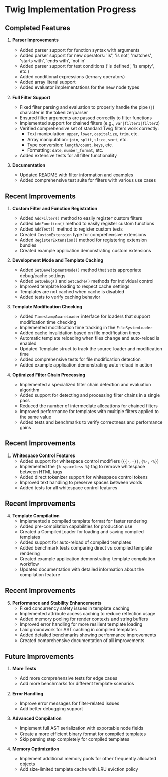 # Twig Implementation Progress

## Completed Features

1. **Parser Improvements**
   - Added parser support for function syntax with arguments
   - Added parser support for new operators: 'is', 'is not', 'matches', 'starts with', 'ends with', 'not in'
   - Added parser support for test conditions ('is defined', 'is empty', etc.)
   - Added conditional expressions (ternary operators)
   - Added array literal support
   - Added evaluator implementations for the new node types

2. **Full Filter Support**
   - Fixed filter parsing and evaluation to properly handle the pipe (`|`) character in the tokenizer/parser
   - Ensured filter arguments are passed correctly to filter functions
   - Implemented support for chained filters (e.g., `var|filter1|filter2`)
   - Verified comprehensive set of standard Twig filters work correctly:
     - Text manipulation: `upper`, `lower`, `capitalize`, `trim`, etc.
     - Array manipulation: `join`, `split`, `slice`, `sort`, etc.
     - Type conversion: `length/count`, `keys`, etc.
     - Formatting: `date`, `number_format`, etc.
   - Added extensive tests for all filter functionality

3. **Documentation**
   - Updated README with filter information and examples
   - Added comprehensive test suite for filters with various use cases

## Recent Improvements

1. **Custom Filter and Function Registration**
   - Added `AddFilter()` method to easily register custom filters
   - Added `AddFunction()` method to easily register custom functions
   - Added `AddTest()` method to register custom tests
   - Created `CustomExtension` type for comprehensive extensions
   - Added `RegisterExtension()` method for registering extension bundles
   - Created example application demonstrating custom extensions

2. **Development Mode and Template Caching**
   - Added `SetDevelopmentMode()` method that sets appropriate debug/cache settings
   - Added `SetDebug()` and `SetCache()` methods for individual control
   - Improved template loading to respect cache settings
   - Templates are not cached when cache is disabled
   - Added tests to verify caching behavior

3. **Template Modification Checking**
   - Added `TimestampAwareLoader` interface for loaders that support modification time checking
   - Implemented modification time tracking in the `FileSystemLoader`
   - Added cache invalidation based on file modification times
   - Automatic template reloading when files change and auto-reload is enabled
   - Updated Template struct to track the source loader and modification time
   - Added comprehensive tests for file modification detection
   - Added example application demonstrating auto-reload in action

4. **Optimized Filter Chain Processing**
   - Implemented a specialized filter chain detection and evaluation algorithm
   - Added support for detecting and processing filter chains in a single pass
   - Reduced the number of intermediate allocations for chained filters
   - Improved performance for templates with multiple filters applied to the same value
   - Added tests and benchmarks to verify correctness and performance gains

## Recent Improvements

1. **Whitespace Control Features**
   - Added support for whitespace control modifiers (`{{-`, `-}}`, `{%-`, `-%}`)
   - Implemented the `{% spaceless %}` tag to remove whitespace between HTML tags
   - Added direct tokenizer support for whitespace control tokens
   - Improved text handling to preserve spaces between words
   - Added tests for all whitespace control features

## Recent Improvements

4. **Template Compilation**
   - Implemented a compiled template format for faster rendering
   - Added pre-compilation capabilities for production use
   - Created a CompiledLoader for loading and saving compiled templates
   - Added support for auto-reload of compiled templates
   - Added benchmark tests comparing direct vs compiled template rendering
   - Created example application demonstrating template compilation workflow
   - Updated documentation with detailed information about the compilation feature

## Recent Improvements

5. **Performance and Stability Enhancements**
   - Fixed concurrency safety issues in template caching
   - Implemented attribute access caching to reduce reflection usage
   - Added memory pooling for render contexts and string buffers
   - Improved error handling for more resilient template loading
   - Laid groundwork for AST caching in compiled templates
   - Added detailed benchmarks showing performance improvements
   - Created comprehensive documentation of all improvements

## Future Improvements

1. **More Tests**
   - Add more comprehensive tests for edge cases
   - Add more benchmarks for different template scenarios

2. **Error Handling**
   - Improve error messages for filter-related issues
   - Add better debugging support

3. **Advanced Compilation**
   - Implement full AST serialization with exportable node fields
   - Create a more efficient binary format for compiled templates
   - Skip parsing step completely for compiled templates

4. **Memory Optimization**
   - Implement additional memory pools for other frequently allocated objects
   - Add size-limited template cache with LRU eviction policy

